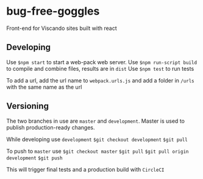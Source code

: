 # bug-free-goggles
Front-end for Viscando sites built with react
## Developing
Use `$npm start` to start a web-pack web server.
Use `$npm run-script build` to compile and combine files, results are in `dist`
Use `$npm test` to run tests

To add a url, add the url name to `webpack.urls.js` and add a folder in `/urls` with the same name as the url
## Versioning
The two branches in use are `master` and `development`. Master is used to publish production-ready changes.

While developing use `development`
`$git checkout development`
`$git pull`

To push to `master` use
`$git checkout master`
`$git pull`
`$git pull origin development`
`$git push`

This will trigger final tests and a production build with `CircleCI`
